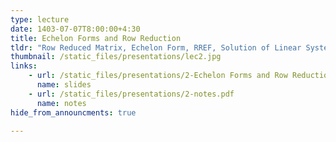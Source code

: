 ```yaml
---
type: lecture
date: 1403-07-07T8:00:00+4:30
title: Echelon Forms and Row Reduction
tldr: "Row Reduced Matrix, Echelon Form, RREF, Solution of Linear System, Geometric Interpretation"
thumbnail: /static_files/presentations/lec2.jpg
links: 
    - url: /static_files/presentations/2-Echelon Forms and Row Reduction.pdf
      name: slides
    - url: /static_files/presentations/2-notes.pdf
      name: notes    
hide_from_announcments: true

---
```


